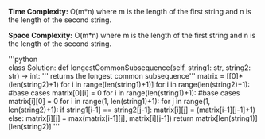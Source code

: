 

**Time Complexity:** O(m\*n) where m is the length of the first string and n is the length of the second string.
  
**Space Complexity:** O(m\*n) where m is the length of the first string and n is the length of the second string.
  
'''python  
class Solution:
    def longestCommonSubsequence(self, string1: str, string2: str) -> int:
        ''' returns the longest common subsequence'''
        matrix = [[0]*(len(string2)+1) for i in range(len(string1)+1)]
        for i in range(len(string2)+1): #base cases
            matrix[0][i] = 0
        for i in range(len(string1)+1): #base cases
            matrix[i][0] = 0
        for i in range(1, len(string1)+1):
            for j in range(1, len(string2)+1):
                if string1[i-1] == string2[j-1]:
                    matrix[i][j] = (matrix[i-1][j-1]+1)
                else:
                    matrix[i][j] = max(matrix[i-1][j], matrix[i][j-1])
        return matrix[len(string1)][len(string2)]
'''
